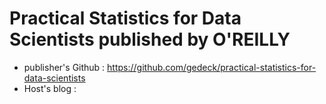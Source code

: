 # Practical Statistics for Data Scientists published by O'REILLY

- publisher's Github : https://github.com/gedeck/practical-statistics-for-data-scientists
- Host's blog : 
